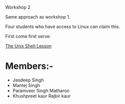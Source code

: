 Workshop 2

Same approach as workshop 1.

Four students who have access to Linux can claim this.

First come first serve:

[The Unix Shell Lesson](https://swcarpentry.github.io/shell-novice/)


# Members:- 
- Jasdeep Singh
- Mantej Singh
- Paramveer Singh Matharoo 
- Khushpreet kaur
Rajbir kaur
